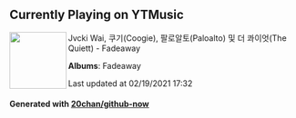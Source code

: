 ## Currently Playing on YTMusic

[<img align="left" width="100" src="https://lh3.googleusercontent.com/sxZJ_NnljAKrwe3yw2LooM-G3QSw0Vk8uux2mxP07GHrH9wp5IggieTn2ZNtamjySyNU4Bb5IP1lhP_W">](https://music.youtube.com/channel/UC0YWzdRJBYRMWPmzx-EKHzQ)

Jvcki Wai, 쿠기(Coogie), 팔로알토(Paloalto) 및 더 콰이엇(The Quiett) - Fadeaway

**Albums**: Fadeaway

Last updated at 02/19/2021 17:32

#### Generated with [20chan/github-now](https://github.com/20chan/github-now)


<!--
**20chan/20chan** is a ✨ _special_ ✨ repository because its `README.md` (this file) appears on your GitHub profile.

Here are some ideas to get you started:

- 🔭 I’m currently working on ...
- 🌱 I’m currently learning ...
- 👯 I’m looking to collaborate on ...
- 🤔 I’m looking for help with ...
- 💬 Ask me about ...
- 📫 How to reach me: ...
- 😄 Pronouns: ...
- ⚡ Fun fact: ...
-->
